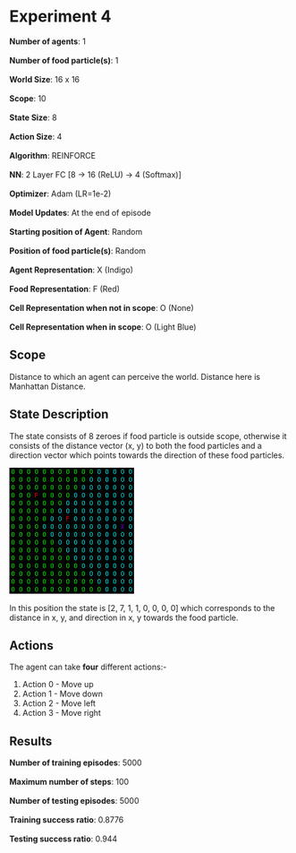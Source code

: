# Experiment 4

**Number of agents**: 1
<br><br>
**Number of food particle(s)**: 1
<br><br>
**World Size**: 16 x 16
<br><br>
**Scope**: 10
<br><br>
**State Size**: 8
<br><br>
**Action Size**: 4
<br><br>
**Algorithm**: REINFORCE
<br><br>
**NN**: 2 Layer FC [8 -> 16 (ReLU) -> 4 (Softmax)]
<br><br>
**Optimizer**: Adam (LR=1e-2)
<br><br>
**Model Updates**: At the end of episode
<br><br>
**Starting position of Agent**: Random 
<br><br>
**Position of food particle(s)**: Random
<br><br>
**Agent Representation**: X (Indigo)
<br><br>
**Food Representation**: F (Red)
<br><br>
**Cell Representation when not in scope**: O (None)
<br><br>
**Cell Representation when in scope**: O (Light Blue)

## Scope 

Distance to which an agent can perceive the world. Distance here is Manhattan Distance.

## State Description

The state consists of 8 zeroes if food particle is outside scope, otherwise it consists of the distance vector (x, y) to both the food particles and a direction vector which points towards the direction of these food particles.

![State](images/state.png)

In this position the state is [2, 7, 1, 1, 0, 0, 0, 0] which corresponds to the distance in x, y, and direction in x, y towards the food particle.

## Actions

The agent can take **four** different actions:-

1) Action 0 - Move up
2) Action 1 - Move down
3) Action 2 - Move left
4) Action 3 - Move right

## Results

**Number of training episodes**: 5000
<br><br>
**Maximum number of steps**: 100
<br><br>
**Number of testing episodes**: 5000
<br><br>
**Training success ratio**: 0.8776
<br><br>
**Testing success ratio**: 0.944

